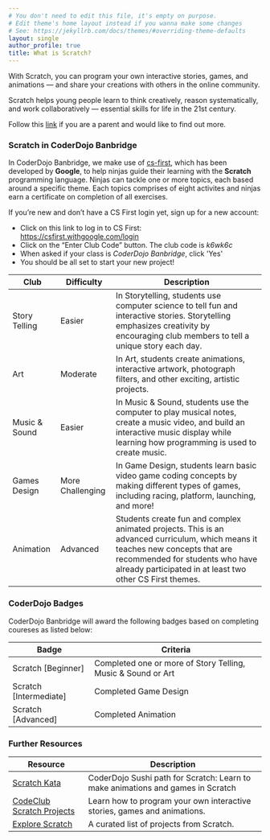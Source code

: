 ```yaml
---
# You don't need to edit this file, it's empty on purpose.
# Edit theme's home layout instead if you wanna make some changes
# See: https://jekyllrb.com/docs/themes/#overriding-theme-defaults
layout: single
author_profile: true
title: What is Scratch?
---
```

With Scratch, you can program your own interactive stories, games, and animations — and share your creations with others in the online community.

Scratch helps young people learn to think creatively, reason systematically, and work collaboratively — essential skills for life in the 21st century.

Follow this [link](https://scratch.mit.edu/parents/) if you are a parent and would like to find out more.

### Scratch in CoderDojo Banbridge

In CoderDojo Banbridge, we make use of [cs-first](https://cs-first.com), which has been developed by **Google**, to help ninjas guide their learning with the **Scratch** programming language. Ninjas can tackle one or more topics, each based around a specific theme. Each topics comprises of eight activites and ninjas earn a certificate on completion of all exercises.

If you’re new and don’t have a CS First login yet, sign up for a new account:

* Click on this link to log in to CS First:  https://csfirst.withgoogle.com/login
* Click on the “Enter Club Code” button. The club code is *k6wk6c*
* When asked if your class is *CoderDojo Banbridge*, click 'Yes'
* You should be all set to start your new project!

| Club          | Difficulty       | Description                                                                                                                                                                                                                   |
|---------------|------------------|-------------------------------------------------------------------------------------------------------------------------------------------------------------------------------------------------------------------------------|
| Story Telling | Easier           | In Storytelling, students use computer science to tell fun and interactive stories. Storytelling emphasizes creativity by encouraging club members to tell a unique story each day.                                           |
| Art           | Moderate         | In Art, students create animations, interactive artwork, photograph filters, and other exciting, artistic projects.                                                                                                           |
| Music & Sound | Easier           | In Music & Sound, students use the computer to play musical notes, create a music video, and build an interactive music display while learning how programming is used to create music.                                       |
| Games Design  | More Challenging | In Game Design, students learn basic video game coding concepts by making different types of games, including racing, platform, launching, and more!                                                                          |
| Animation     | Advanced         | Students create fun and complex animated projects. This is an advanced curriculum, which means it teaches new concepts that are recommended for students who have already participated in at least two other CS First themes. |

### CoderDojo Badges

CoderDojo Banbridge will award the following badges based on completing coureses as listed below:

| Badge                  	| Criteria                                                     	|
|------------------------	|--------------------------------------------------------------	|
| Scratch [Beginner]     	| Completed one or more of Story Telling, Music & Sound or Art 	|
| Scratch [Intermediate] 	| Completed Game Design                                        	|
| Scratch [Advanced]     	| Completed Animation                                          	|

### Further Resources

| Resource                                                                 	| Description                                                                     	|
|--------------------------------------------------------------------------	|---------------------------------------------------------------------------------	|
| [Scratch Kata](http://kata.coderdojo.com/wiki/Scratch_Path)              	| CoderDojo Sushi path for Scratch: Learn to make animations and games in Scratch 	|
| [CodeClub Scratch Projects](https://codeclubprojects.org/en-GB/scratch/) 	| Learn how to program your own interactive stories, games and animations.        	|
| [Explore Scratch](https://scratch.mit.edu/explore/projects/all)          	| A curated list of projects from Scratch.                                        	|
